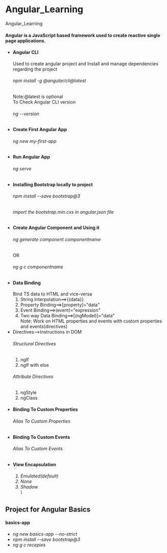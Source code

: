 # Angular_Learning

Angular_Learning

#### Angular is a JavaScript based framework used to create reactive single page applications.

<ul>
<li>
<h4>Angular CLI</h4>
Used to create angular project and Install and manage dependencies regarding the project 
<h6>npm install -g @angular/cli@latest</h6>
Note:@latest is optional</br>
To Check Angular CLI version
<h6>ng --version</h6>
</li>

<li>
<h4>Create First Angular App</h4>
<h6>ng new my-first-app</h6>
</li>

<li>
<h4>Run Angular App</h4>
<h6>ng serve</h6>
</li>

<li>
<h4>Installing Bootstrap locally to project</h4>
<h6>npm install --save bootstrap@3</h6>
<h6>import the bootstrap.min.css in angular.json file</h6>
</li>

<li>
<h4>Create Angular Component and Using it<h4>
<h6>ng generate component componentname</h6>
                  OR
<h6>ng g c componentname</h6>
</li>

<li>
<h4>Data Binding</h4>
Bind TS data to HTML and vice-versa
<ol>
<li>String Interpolation==>{{data}}</li>
<li>Property Binding==>[property]="data"</li>
<li>Event Binding==>(event)="expression"</li>
<li>Two way Data Binding==>[(ngModel)]="data"</li>
Note: Work on HTML properties and events with custom properties and events(directives)
</ol>
</li>

<li>Directives-->Instructions in DOM
<h6>Structural Directives</h6>
<ol>
<li>ngIf</li>
<li>ngIf with else</li>
</ol>
<h6>Attribute Directives</h6>
<ol>
<li>ngStyle</li>
<li>ngClass</li>
</ol>
</li>

<li>
<h4>Binding To Custom Properties</h4>
<h6>Alias To Custom Properties</h6>
</li>
<li>
<h4>Binding To Custom Events</h4>
<h6>Alias To Custom Events</h6>
</li>

<li>
<h4>View Encapsulation</h4>
<h6>
<ol>
<li>Emulated(default)</li>
<li>None</li>
<li>Shadow</li>\
</ol>
</h6>
</li>

</ul>

## Project for Angular Basics

<h4>basics-app</h4>
<h6>
<ul>
<li>ng new basics-app --no-strict</li>
<li>npm install --save bootstrap@3</li>
<li>ng g c recepies</li>
<ul></h6>
